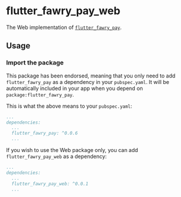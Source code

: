 # flutter_fawry_pay_web

The Web implementation of [`flutter_fawry_pay`][1].

## Usage

### Import the package

This package has been endorsed, meaning that you only need to add `flutter_fawry_pay`
as a dependency in your `pubspec.yaml`. It will be automatically included in your app
when you depend on `package:flutter_fawry_pay`.

This is what the above means to your `pubspec.yaml`:

```yaml
...
dependencies:
  ...
  flutter_fawry_pay: ^0.0.6
  ...
```

If you wish to use the Web package only, you can add  `flutter_fawry_pay_web` as a
dependency:

```yaml
...
dependencies:
  ...
  flutter_fawry_pay_web: ^0.0.1
  ...
```

[1]: ../flutter_fawry_pay

